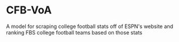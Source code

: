# CFB-VoA
A model for scraping college football stats off of ESPN's website and ranking FBS college football teams based on those stats

